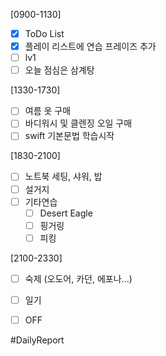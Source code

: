 [0900-1130]
- [x] ToDo List 
- [x] 플레이 리스트에 연습 프레이즈 추가 
- [ ] lv1
- [ ] 오늘 점심은 삼계탕

[1330-1730]
- [ ] 여름 옷 구매
- [ ] 바디워시 및 클렌징 오일 구매
- [ ] swift 기본문법 학습시작 

[1830-2100]
- [ ] 노트북 세팅, 샤워, 밥
- [ ] 설거지
- [ ] 기타연습 
	- [ ] Desert Eagle 
	- [ ] 핑거링   
	- [ ] 피킹  

[2100-2330]
- [ ] 숙제 (오도어, 카던, 에포나...)
- [ ] 일기
	
- [ ] OFF

#DailyReport 